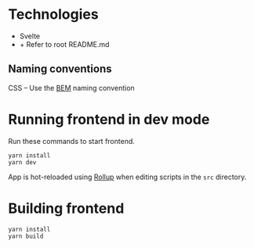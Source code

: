 # Technologies

-   Svelte
-   \+ Refer to root README.md

## Naming conventions

CSS – Use the [BEM](http://getbem.com/) naming convention

# Running frontend in dev mode

Run these commands to start frontend.

```shell
yarn install
yarn dev
```

App is hot-reloaded using [Rollup](https://rollupjs.org) when editing scripts in the `src` directory.

# Building frontend

```shell
yarn install
yarn build
```

